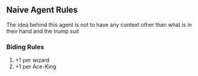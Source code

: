 ## Naive Agent Rules
The idea behind this agent is not to have any context other than 
what is in their hand and the trump suit

### Biding Rules
1) +1 per wizard
2) +1 per Ace-King